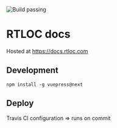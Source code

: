 ![Build passing](https://travis-ci.com/RT-LOC/docs.svg?branch=master)

# RTLOC docs
Hosted at https://docs.rtloc.com

## Development
`npm install -g vuepress@next`

## Deploy
Travis CI configuration => runs on commit
